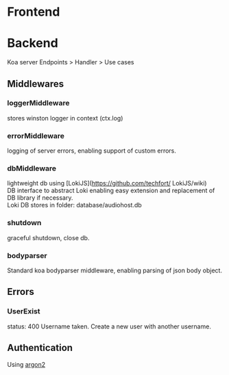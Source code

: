 # Frontend


# Backend
Koa server
Endpoints > Handler > Use cases

## Middlewares
### loggerMiddleware
stores winston logger in context (ctx.log)  

### errorMiddleware  
logging of server errors, enabling support of custom errors.  

### dbMiddleware
lightweight db using [LokiJS](https://github.com/techfort/ LokiJS/wiki)  
DB interface to abstract Loki enabling easy extension and replacement of DB library if necessary.   
Loki DB stores in folder: database/audiohost.db

### shutdown
graceful shutdown, close db.  

### bodyparser
Standard koa bodyparser middleware, enabling parsing of json body object.  

## Errors
### UserExist 
status: 400
Username taken. Create a new user with another username.  

## Authentication
Using [argon2](https://github.com/ranisalt/node-argon2)
